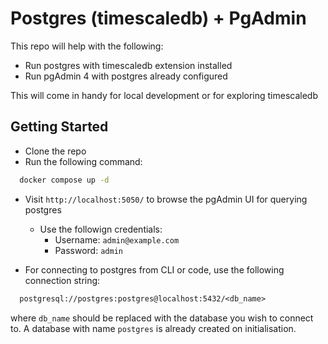 # Postgres (timescaledb) + PgAdmin

This repo will help with the following:

- Run postgres with timescaledb extension installed
- Run pgAdmin 4 with postgres already configured

This will come in handy for local development or for exploring timescaledb

## Getting Started

- Clone the repo
- Run the following command:

```bash
  docker compose up -d
```

- Visit `http://localhost:5050/` to browse the pgAdmin UI for querying postgres
  - Use the followign credentials:
    - Username:  `admin@example.com`
    - Password: `admin`
  
- For connecting to postgres from CLI or code, use the following connection string:

```txt
  postgresql://postgres:postgres@localhost:5432/<db_name>
```

where `db_name` should be replaced with the database you wish to connect to. A database with name `postgres` is already created on initialisation.
